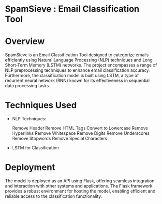 # **SpamSieve : Email Classification Tool**

# **Overview**

SpamSieve is an Email Classification Tool designed to categorize emails efficiently using Natural Language Processing (NLP) techniques and Long Short-Term Memory (LSTM) networks. The project encompasses a range of NLP preprocessing techniques to enhance email classification accuracy. Furthermore, the classification model is built using LSTM, a type of recurrent neural network (RNN) known for its effectiveness in sequential data processing tasks.

# **Techniques Used**

  - NLP Techniques:

    Remove Header
    Remove HTML Tags
    Convert to Lowercase
    Remove Hyperlinks
    Remove Whitespace
    Remove Digits
    Remove Underscores
    Remove Stopwords
    Remove Special Characters
  - LSTM for Classification

# **Deployment**

The model is deployed as an API using Flask, offering seamless integration and interaction with other systems and applications. The Flask framework provides a robust environment for hosting the model, enabling efficient and reliable access to the classification functionality.
